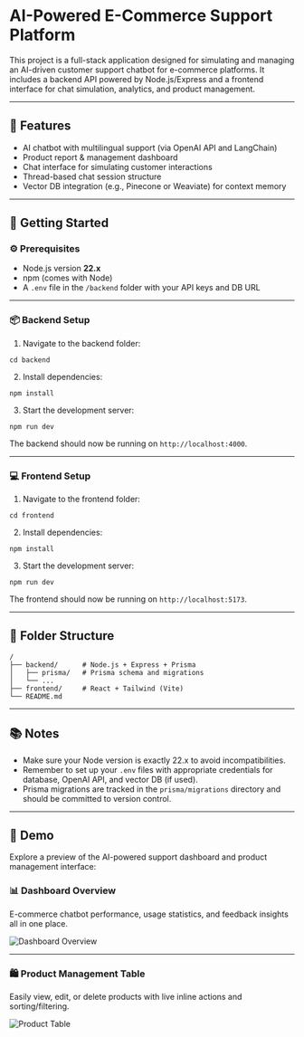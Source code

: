 # AI-Powered E-Commerce Support Platform

This project is a full-stack application designed for simulating and managing an AI-driven customer support chatbot for e-commerce platforms. It includes a backend API powered by Node.js/Express and a frontend interface for chat simulation, analytics, and product management.

---

## 🧠 Features

- AI chatbot with multilingual support (via OpenAI API and LangChain)
- Product report & management dashboard
- Chat interface for simulating customer interactions
- Thread-based chat session structure
- Vector DB integration (e.g., Pinecone or Weaviate) for context memory

---

## 🚀 Getting Started

### ⚙️ Prerequisites

- Node.js version **22.x**
- npm (comes with Node)
- A `.env` file in the `/backend` folder with your API keys and DB URL

---

### 📦 Backend Setup

1. Navigate to the backend folder:

```
cd backend
```

2. Install dependencies:

```
npm install
```

3. Start the development server:

```
npm run dev
```

The backend should now be running on `http://localhost:4000`.

---

### 💻 Frontend Setup

1. Navigate to the frontend folder:

```
cd frontend
```

2. Install dependencies:

```
npm install
```

3. Start the development server:

```
npm run dev
```

The frontend should now be running on `http://localhost:5173`.

---

## 📁 Folder Structure

```
/
├── backend/      # Node.js + Express + Prisma
│   ├── prisma/   # Prisma schema and migrations
│   └── ...
├── frontend/     # React + Tailwind (Vite)
└── README.md
```

---

## 📚 Notes

- Make sure your Node version is exactly 22.x to avoid incompatibilities.
- Remember to set up your `.env` files with appropriate credentials for database, OpenAI API, and vector DB (if used).
- Prisma migrations are tracked in the `prisma/migrations` directory and should be committed to version control.

---

## 🧪 Demo

Explore a preview of the AI-powered support dashboard and product management interface:

### 📊 Dashboard Overview
E-commerce chatbot performance, usage statistics, and feedback insights all in one place.

![Dashboard Overview](https://github.com/user-attachments/assets/6fe3b750-b070-44d1-b528-c625185694d8)

---

### 🛍️ Product Management Table
Easily view, edit, or delete products with live inline actions and sorting/filtering.

![Product Table](https://github.com/user-attachments/assets/7ce0e034-5ad6-4de1-8f74-3cdc708ab2a5)



